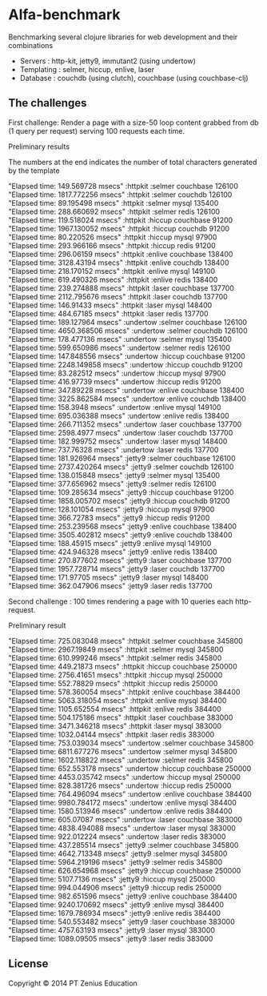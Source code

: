 # Alfa-benchmark

Benchmarking several clojure libraries for web development and their combinations  
- Servers : http-kit, jetty9, immutant2 (using undertow)  
- Templating : selmer, hiccup, enlive, laser  
- Database : couchdb (using clutch), couchbase (using couchbase-clj)  

## The challenges

First challenge: Render a page with a size-50 loop content grabbed from db (1 query per request) serving 100 requests each time.  

Preliminary results  

The numbers at the end indicates the number of total characters generated by the template  

"Elapsed time: 149.569728 msecs"
:httpkit :selmer couchbase 126100  
"Elapsed time: 1817.772256 msecs"
:httpkit :selmer couchdb 126100  
"Elapsed time: 89.195498 msecs"
:httpkit :selmer mysql 135400  
"Elapsed time: 288.660692 msecs"
:httpkit :selmer redis 126100  
"Elapsed time: 119.518024 msecs"
:httpkit :hiccup couchbase 91200  
"Elapsed time: 1967.130052 msecs"
:httpkit :hiccup couchdb 91200  
"Elapsed time: 80.220526 msecs"
:httpkit :hiccup mysql 97900  
"Elapsed time: 293.966166 msecs"
:httpkit :hiccup redis 91200  
"Elapsed time: 296.06159 msecs"
:httpkit :enlive couchbase 138400  
"Elapsed time: 3128.43194 msecs"
:httpkit :enlive couchdb 138400  
"Elapsed time: 218.170152 msecs"
:httpkit :enlive mysql 149100  
"Elapsed time: 619.490326 msecs"
:httpkit :enlive redis 138400  
"Elapsed time: 239.274888 msecs"
:httpkit :laser couchbase 137700  
"Elapsed time: 2112.795676 msecs"
:httpkit :laser couchdb 137700  
"Elapsed time: 146.91433 msecs"
:httpkit :laser mysql 148400  
"Elapsed time: 484.67185 msecs"
:httpkit :laser redis 137700  
"Elapsed time: 189.127964 msecs"
:undertow :selmer couchbase 126100  
"Elapsed time: 4650.368506 msecs"
:undertow :selmer couchdb 126100  
"Elapsed time: 178.477136 msecs"
:undertow :selmer mysql 135400  
"Elapsed time: 599.650986 msecs"
:undertow :selmer redis 126100  
"Elapsed time: 147.848556 msecs"
:undertow :hiccup couchbase 91200  
"Elapsed time: 2248.149858 msecs"
:undertow :hiccup couchdb 91200  
"Elapsed time: 83.282512 msecs"
:undertow :hiccup mysql 97900  
"Elapsed time: 416.97739 msecs"
:undertow :hiccup redis 91200  
"Elapsed time: 347.89228 msecs"
:undertow :enlive couchbase 138400  
"Elapsed time: 3225.862584 msecs"
:undertow :enlive couchdb 138400  
"Elapsed time: 158.3948 msecs"
:undertow :enlive mysql 149100  
"Elapsed time: 695.036388 msecs"
:undertow :enlive redis 138400  
"Elapsed time: 266.711352 msecs"
:undertow :laser couchbase 137700  
"Elapsed time: 2598.4977 msecs"
:undertow :laser couchdb 137700  
"Elapsed time: 182.999752 msecs"
:undertow :laser mysql 148400  
"Elapsed time: 737.76328 msecs"
:undertow :laser redis 137700  
"Elapsed time: 181.926964 msecs"
:jetty9 :selmer couchbase 126100  
"Elapsed time: 2737.420264 msecs"
:jetty9 :selmer couchdb 126100  
"Elapsed time: 138.015848 msecs"
:jetty9 :selmer mysql 135400  
"Elapsed time: 377.656962 msecs"
:jetty9 :selmer redis 126100  
"Elapsed time: 109.285634 msecs"
:jetty9 :hiccup couchbase 91200  
"Elapsed time: 1858.005702 msecs"
:jetty9 :hiccup couchdb 91200  
"Elapsed time: 128.101054 msecs"
:jetty9 :hiccup mysql 97900  
"Elapsed time: 366.72783 msecs"
:jetty9 :hiccup redis 91200  
"Elapsed time: 253.239568 msecs"
:jetty9 :enlive couchbase 138400  
"Elapsed time: 3505.402812 msecs"
:jetty9 :enlive couchdb 138400  
"Elapsed time: 188.45915 msecs"
:jetty9 :enlive mysql 149100  
"Elapsed time: 424.946328 msecs"
:jetty9 :enlive redis 138400  
"Elapsed time: 270.877602 msecs"
:jetty9 :laser couchbase 137700  
"Elapsed time: 1957.728714 msecs"
:jetty9 :laser couchdb 137700  
"Elapsed time: 171.97705 msecs"
:jetty9 :laser mysql 148400  
"Elapsed time: 362.047906 msecs"
:jetty9 :laser redis 137700  
  
Second challenge : 100 times rendering a page with 10 queries each http-request.  
  
Preliminary result  

"Elapsed time: 725.083048 msecs"
:httpkit :selmer couchbase 345800  
"Elapsed time: 2967.19849 msecs"
:httpkit :selmer mysql 345800  
"Elapsed time: 610.999246 msecs"
:httpkit :selmer redis 345800  
"Elapsed time: 449.21873 msecs"
:httpkit :hiccup couchbase 250000  
"Elapsed time: 2756.41651 msecs"
:httpkit :hiccup mysql 250000  
"Elapsed time: 552.78829 msecs"
:httpkit :hiccup redis 250000  
"Elapsed time: 578.360054 msecs"
:httpkit :enlive couchbase 384400  
"Elapsed time: 5063.318054 msecs"
:httpkit :enlive mysql 384400  
"Elapsed time: 1105.652554 msecs"
:httpkit :enlive redis 384400  
"Elapsed time: 504.175186 msecs"
:httpkit :laser couchbase 383000  
"Elapsed time: 3471.346218 msecs"
:httpkit :laser mysql 383000  
"Elapsed time: 1032.04144 msecs"
:httpkit :laser redis 383000  
"Elapsed time: 753.039034 msecs"
:undertow :selmer couchbase 345800  
"Elapsed time: 6811.677276 msecs"
:undertow :selmer mysql 345800  
"Elapsed time: 1602.118822 msecs"
:undertow :selmer redis 345800  
"Elapsed time: 652.553178 msecs"
:undertow :hiccup couchbase 250000  
"Elapsed time: 4453.035742 msecs"
:undertow :hiccup mysql 250000  
"Elapsed time: 828.381726 msecs"
:undertow :hiccup redis 250000  
"Elapsed time: 764.496094 msecs"
:undertow :enlive couchbase 384400  
"Elapsed time: 9980.784172 msecs"
:undertow :enlive mysql 384400  
"Elapsed time: 1580.513946 msecs"
:undertow :enlive redis 384400  
"Elapsed time: 605.07087 msecs"
:undertow :laser couchbase 383000  
"Elapsed time: 4838.494088 msecs"
:undertow :laser mysql 383000  
"Elapsed time: 922.012224 msecs"
:undertow :laser redis 383000  
"Elapsed time: 437.285514 msecs"
:jetty9 :selmer couchbase 345800  
"Elapsed time: 4642.713348 msecs"
:jetty9 :selmer mysql 345800  
"Elapsed time: 5964.219196 msecs"
:jetty9 :selmer redis 345800  
"Elapsed time: 626.654968 msecs"
:jetty9 :hiccup couchbase 250000  
"Elapsed time: 5107.7136 msecs"
:jetty9 :hiccup mysql 250000  
"Elapsed time: 994.044906 msecs"
:jetty9 :hiccup redis 250000  
"Elapsed time: 982.651596 msecs"
:jetty9 :enlive couchbase 384400  
"Elapsed time: 9240.170692 msecs"
:jetty9 :enlive mysql 384400  
"Elapsed time: 1679.786934 msecs"
:jetty9 :enlive redis 384400  
"Elapsed time: 540.553482 msecs"
:jetty9 :laser couchbase 383000  
"Elapsed time: 4757.63193 msecs"
:jetty9 :laser mysql 383000  
"Elapsed time: 1089.09505 msecs"
:jetty9 :laser redis 383000  

## License

Copyright © 2014 PT Zenius Education
